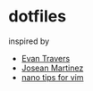 # dotfiles

inspired by

- [Evan Travers](https://github.com/evantravers/dotfiles)
- [Josean Martinez](https://github.com/josean-dev/dev-environment-files/tree/main)
- [nano tips for vim](https://nanotipsforvim.prose.sh/)
